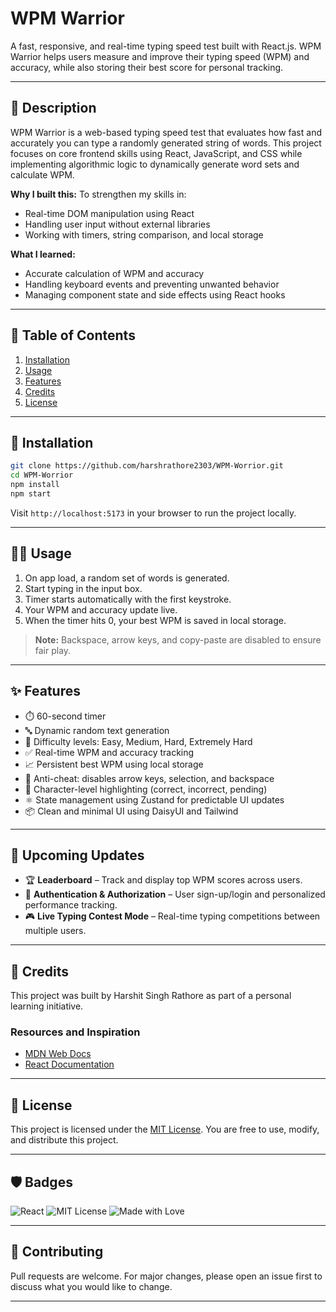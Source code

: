 # WPM Warrior

A fast, responsive, and real-time typing speed test built with React.js. WPM Warrior helps users measure and improve their typing speed (WPM) and accuracy, while also storing their best score for personal tracking.

---

## 📜 Description

WPM Warrior is a web-based typing speed test that evaluates how fast and accurately you can type a randomly generated string of words. This project focuses on core frontend skills using React, JavaScript, and CSS while implementing algorithmic logic to dynamically generate word sets and calculate WPM.

**Why I built this:**
To strengthen my skills in:

* Real-time DOM manipulation using React
* Handling user input without external libraries
* Working with timers, string comparison, and local storage

**What I learned:**

* Accurate calculation of WPM and accuracy
* Handling keyboard events and preventing unwanted behavior
* Managing component state and side effects using React hooks

---

## 📑 Table of Contents

1. [Installation](#installation)
2. [Usage](#usage)
3. [Features](#features)
4. [Credits](#credits)
5. [License](#license)

---

## 🚀 Installation

```bash
git clone https://github.com/harshrathore2303/WPM-Worrior.git
cd WPM-Worrior
npm install
npm start
```

Visit `http://localhost:5173` in your browser to run the project locally.

---

## 🧑‍💻 Usage

1. On app load, a random set of words is generated.
2. Start typing in the input box.
3. Timer starts automatically with the first keystroke.
4. Your WPM and accuracy update live.
5. When the timer hits 0, your best WPM is saved in local storage.

> **Note:** Backspace, arrow keys, and copy-paste are disabled to ensure fair play.

---

## ✨ Features

* ⏱️ 60-second timer
* 🔤 Dynamic random text generation
* 🧠 Difficulty levels: Easy, Medium, Hard, Extremely Hard
* ✅ Real-time WPM and accuracy tracking
* 📈 Persistent best WPM using local storage
* 🚫 Anti-cheat: disables arrow keys, selection, and backspace
* 🎯 Character-level highlighting (correct, incorrect, pending)
* ⚛️ State management using Zustand for predictable UI updates
* 📦 Clean and minimal UI using DaisyUI and Tailwind

---

## 📌 Upcoming Updates

* 🏆 **Leaderboard** – Track and display top WPM scores across users.
* 🔐 **Authentication & Authorization** – User sign-up/login and personalized performance tracking.
* 🎮 **Live Typing Contest Mode** – Real-time typing competitions between multiple users.

---
## 🙌 Credits

This project was built by Harshit Singh Rathore as part of a personal learning initiative.

### Resources and Inspiration

* [MDN Web Docs](https://developer.mozilla.org/)
* [React Documentation](https://reactjs.org/)

---

## 📄 License

This project is licensed under the [MIT License](https://choosealicense.com/licenses/mit/). You are free to use, modify, and distribute this project.

---

## 🛡️ Badges

![React](https://img.shields.io/badge/React-18.x-blue)
![MIT License](https://img.shields.io/badge/license-MIT-green)
![Made with Love](https://img.shields.io/badge/Made%20with-%E2%9D%A4-red)

---

## 🤝 Contributing

Pull requests are welcome. For major changes, please open an issue first to discuss what you would like to change.

---